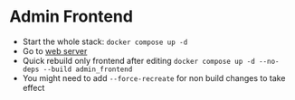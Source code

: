 # Admin Frontend
- Start the whole stack: `docker compose up -d`
- Go to [web server](localhost)
- Quick rebuild only frontend after editing `docker compose up -d --no-deps --build admin_frontend`
- You might need to add `--force-recreate` for non build changes to take effect
